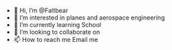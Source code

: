 - 👋 Hi, I’m @Faltbear
- 👀 I’m interested in planes and aerospace engineering
- 🌱 I’m currently learning School
- 💞️ I’m looking to collaborate on 
- 📫 How to reach me Email me

<!---
Faltbear/Faltbear is a ✨ special ✨ repository because its `README.md` (this file) appears on your GitHub profile.
You can click the Preview link to take a look at your changes.
--->
